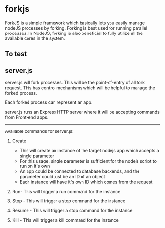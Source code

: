 forkjs
======

ForkJS is a simple framework which basically lets you easily manage nodeJS processes by forking. Forking is best used for running parallel processes. In NodeJS, forking is also beneficial to fully utilize all the available cores in the system.

To test
----


server.js
------------

server.js will fork processes. This will be the point-of-entry of all fork request. This has control mechanisms which will be helpful to manage the forked process.

Each forked process can represent an app. 

server.js runs an Express HTTP server where it will be accepting commands from Front-end apps.


----

Available commands for server.js:
1. Create
	- This will create an instance of the target nodejs app which accepts a single parameter
	- For this usage, single parameter is sufficient for the nodejs script to run on it's own
	- An app could be connected to database backends, and the parameter could just be an ID of an object
	- Each instance will have it's own ID which comes from the request


2. Run- This will trigger a run command for the instance
3. Stop - This will trigger a stop command for the instance
4. Resume - This will trigger a stop command for the instance
5. Kill - This will trigger a kill command for the instance